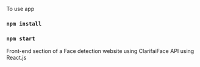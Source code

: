 To use app
### `npm install`
### `npm start`

Front-end section of a Face detection website using ClarifaiFace API using React.js
